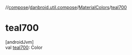 //[compose](../../../index.md)/[danbroid.util.compose](../index.md)/[MaterialColors](index.md)/[teal700](teal700.md)

# teal700

[androidJvm]\
val [teal700](teal700.md): Color
